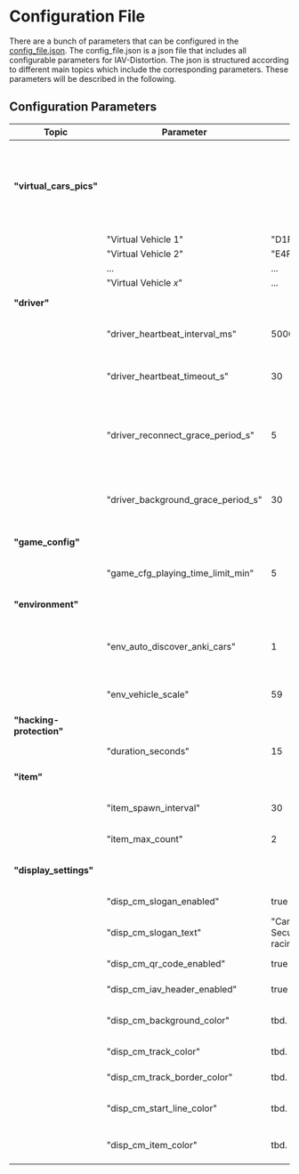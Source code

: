 # Configuration File
There are a bunch of parameters that can be configured in the [config_file.json](../../src/config_file.json).
The config_file.json is a json file that includes all configurable parameters for IAV-Distortion.
The json is structured according to different main topics which include the corresponding parameters.
These parameters will be described in the following.

## Configuration Parameters

| Topic                    | Parameter                          | Default value                                                       | type  | Description                                                                                                                                                                                        |
|--------------------------|------------------------------------|---------------------------------------------------------------------|-------|----------------------------------------------------------------------------------------------------------------------------------------------------------------------------------------------------|
| **"virtual_cars_pics"**  |                                    |                                                                     |       | **Contains dictionary of {`virtual_vehicle_id`: `image_name`}. Images have to be placed in `static/images/Virtual_Vehicles`. No limit for max images. But make sure to use correct vehicle id's!** |
|                          | "Virtual Vehicle 1"                | "D1FFAF51CB30_top.webp"                                             | str   | Image file name                                                                                                                                                                                    |
|                          | "Virtual Vehicle 2"                | "E4FD708CB27D_top.webp"                                             | str   | Image file name                                                                                                                                                                                    |
|                          | ...                                | ...                                                                 | str   | Image file name                                                                                                                                                                                    |
|                          | "Virtual Vehicle _x_"              | ...                                                                 | str   | Image file name                                                                                                                                                                                    |
| **"driver"**             |                                    |                                                                     |       | **Parameters regarding the driver ui.**                                                                                                                                                            |
|                          | "driver_heartbeat_interval_ms"     | 5000                                                                | int   | Interval in ms used to send a heartbeat from a driver ui client to the server.                                                                                                                     |
|                          | "driver_heartbeat_timeout_s"       | 30                                                                  | int   | Time after which a player gets removed from the game if the server didn't received a heartbeat from the client.                                                                                    |
|                          | "driver_reconnect_grace_period_s"  | 5                                                                   | int   | If disconnected player reconnects to the server in this period after disconnecting, the player will remain in the game. Otherwise the player will be removed from the game.                        |
|                          | "driver_background_grace_period_s" | 30                                                                  | int   | Period until a player will be removed from the game because he navigated away from the driver ui, to prevent inactive players remain in the game.                                                  |
| **"game_config"**        |                                    |                                                                     |       | **Parameters regarding the game configuration.**                                                                                                                                                   |
|                          | "game_cfg_playing_time_limit_min"  | 5                                                                   | int   | Period until a player will be removed from the game, because of his playing time.                                                                                                                  |
| **"environment"**        |                                    |                                                                     |       | **Parameters regarding the game environment**                                                                                                                                                      |
|                          | "env_auto_discover_anki_cars"      | 1                                                                   | bool  | If True, the system scans periodically for Anki cars and automatically connects to them if they are **not placed on the charger**.                                                                 |
|                          | "env_vehicle_scale"                | 59                                                                  | float | Scale of the model cars (length_real_car / length_model_car)                                                                                                                                       |
| **"hacking-protection"** |                                    |                                                                     |       | **Parameters to configure the item hacking-protection**                                                                                                                                            |
|                          | "duration_seconds"                 | 15                                                                  | int   | Duration how long the protection is activated.                                                                                                                                                     |
| **"item"**               |                                    |                                                                     |       | **Parameters to configure the collectable items on the track.**                                                                                                                                    |
|                          | "item_spawn_interval"              | 30                                                                  | int   | Interval how fast the items respawn after they were collected.                                                                                                                                     |
|                          | "item_max_count"                   | 2                                                                   | int   | Number of items which can appear on the track.                                                                                                                                                     |
| **"display_settings"**   |                                    |                                                                     |       | **Settings to configure the appearance of the user interfaces**                                                                                                                                    |
|                          | "disp_cm_slogan_enabled"           | true                                                                | bool  | If true, the slogan will be displayed on the car map.                                                                                                                                              |
|                          | "disp_cm_slogan_text"              | "Can it be Safe without Security? - Find out while racing with us!" | str   | Text of the slogan that can be displayed on the car map.                                                                                                                                           |
|                          | "disp_cm_qr_code_enabled"          | true                                                                | bool  | If true the qr codes are displayed on the car map.                                                                                                                                                 |
|                          | "disp_cm_iav_header_enabled"       | true                                                                | bool  | If true the IAV header will be displayed on top of the car_map                                                                                                                                     |
|                          | "disp_cm_background_color"         | tbd.                                                                | str   | Hex color code, that defines the background color of the canvas behind the track.                                                                                                                  |
|                          | "disp_cm_track_color"              | tbd.                                                                | str   | Hex color code, that defines the color of the track.                                                                                                                                               |
|                          | "disp_cm_track_border_color"       | tbd.                                                                | str   | Hex color code, that defines the color of the track borders.                                                                                                                                       |
|                          | "disp_cm_start_line_color"         | tbd.                                                                | str   | Hex color code, that defines the color of the start- and finish-line.                                                                                                                              |
|                          | "disp_cm_item_color"               | tbd.                                                                | str   | Hex color code, that defines the color of the items that appear on the track.                                                                                                                      |



